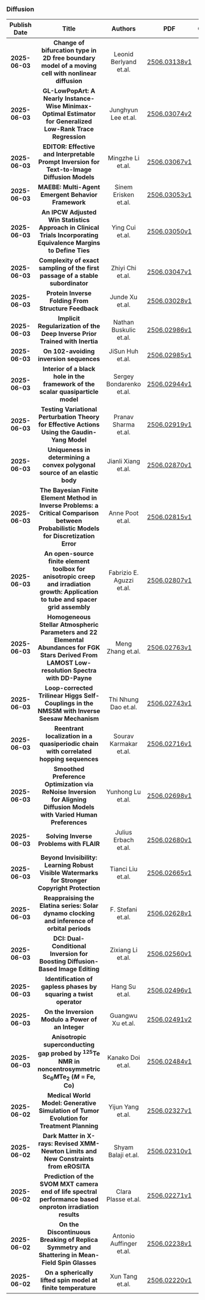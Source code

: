 
### Diffusion
|Publish Date|Title|Authors|PDF|Code|
| :---: | :---: | :---: | :---: | :---: |
|**2025-06-03**|**Change of bifurcation type in 2D free boundary model of a moving cell with nonlinear diffusion**|Leonid Berlyand et.al.|[2506.03138v1](http://arxiv.org/abs/2506.03138v1)|null|
|**2025-06-03**|**GL-LowPopArt: A Nearly Instance-Wise Minimax-Optimal Estimator for Generalized Low-Rank Trace Regression**|Junghyun Lee et.al.|[2506.03074v2](http://arxiv.org/abs/2506.03074v2)|null|
|**2025-06-03**|**EDITOR: Effective and Interpretable Prompt Inversion for Text-to-Image Diffusion Models**|Mingzhe Li et.al.|[2506.03067v1](http://arxiv.org/abs/2506.03067v1)|null|
|**2025-06-03**|**MAEBE: Multi-Agent Emergent Behavior Framework**|Sinem Erisken et.al.|[2506.03053v1](http://arxiv.org/abs/2506.03053v1)|null|
|**2025-06-03**|**An IPCW Adjusted Win Statistics Approach in Clinical Trials Incorporating Equivalence Margins to Define Ties**|Ying Cui et.al.|[2506.03050v1](http://arxiv.org/abs/2506.03050v1)|null|
|**2025-06-03**|**Complexity of exact sampling of the first passage of a stable subordinator**|Zhiyi Chi et.al.|[2506.03047v1](http://arxiv.org/abs/2506.03047v1)|null|
|**2025-06-03**|**Protein Inverse Folding From Structure Feedback**|Junde Xu et.al.|[2506.03028v1](http://arxiv.org/abs/2506.03028v1)|null|
|**2025-06-03**|**Implicit Regularization of the Deep Inverse Prior Trained with Inertia**|Nathan Buskulic et.al.|[2506.02986v1](http://arxiv.org/abs/2506.02986v1)|null|
|**2025-06-03**|**On 102-avoiding inversion sequences**|JiSun Huh et.al.|[2506.02985v1](http://arxiv.org/abs/2506.02985v1)|null|
|**2025-06-03**|**Interior of a black hole in the framework of the scalar quasiparticle model**|Sergey Bondarenko et.al.|[2506.02944v1](http://arxiv.org/abs/2506.02944v1)|null|
|**2025-06-03**|**Testing Variational Perturbation Theory for Effective Actions Using the Gaudin-Yang Model**|Pranav Sharma et.al.|[2506.02919v1](http://arxiv.org/abs/2506.02919v1)|null|
|**2025-06-03**|**Uniqueness in determining a convex polygonal source of an elastic body**|Jianli Xiang et.al.|[2506.02870v1](http://arxiv.org/abs/2506.02870v1)|null|
|**2025-06-03**|**The Bayesian Finite Element Method in Inverse Problems: a Critical Comparison between Probabilistic Models for Discretization Error**|Anne Poot et.al.|[2506.02815v1](http://arxiv.org/abs/2506.02815v1)|null|
|**2025-06-03**|**An open-source finite element toolbox for anisotropic creep and irradiation growth: Application to tube and spacer grid assembly**|Fabrizio E. Aguzzi et.al.|[2506.02807v1](http://arxiv.org/abs/2506.02807v1)|null|
|**2025-06-03**|**Homogeneous Stellar Atmospheric Parameters and 22 Elemental Abundances for FGK Stars Derived From LAMOST Low-resolution Spectra with DD-Payne**|Meng Zhang et.al.|[2506.02763v1](http://arxiv.org/abs/2506.02763v1)|null|
|**2025-06-03**|**Loop-corrected Trilinear Higgs Self-Couplings in the NMSSM with Inverse Seesaw Mechanism**|Thi Nhung Dao et.al.|[2506.02743v1](http://arxiv.org/abs/2506.02743v1)|null|
|**2025-06-03**|**Reentrant localization in a quasiperiodic chain with correlated hopping sequences**|Sourav Karmakar et.al.|[2506.02716v1](http://arxiv.org/abs/2506.02716v1)|null|
|**2025-06-03**|**Smoothed Preference Optimization via ReNoise Inversion for Aligning Diffusion Models with Varied Human Preferences**|Yunhong Lu et.al.|[2506.02698v1](http://arxiv.org/abs/2506.02698v1)|null|
|**2025-06-03**|**Solving Inverse Problems with FLAIR**|Julius Erbach et.al.|[2506.02680v1](http://arxiv.org/abs/2506.02680v1)|null|
|**2025-06-03**|**Beyond Invisibility: Learning Robust Visible Watermarks for Stronger Copyright Protection**|Tianci Liu et.al.|[2506.02665v1](http://arxiv.org/abs/2506.02665v1)|null|
|**2025-06-03**|**Reappraising the Elatina series: Solar dynamo clocking and inference of orbital periods**|F. Stefani et.al.|[2506.02628v1](http://arxiv.org/abs/2506.02628v1)|null|
|**2025-06-03**|**DCI: Dual-Conditional Inversion for Boosting Diffusion-Based Image Editing**|Zixiang Li et.al.|[2506.02560v1](http://arxiv.org/abs/2506.02560v1)|null|
|**2025-06-03**|**Identification of gapless phases by squaring a twist operator**|Hang Su et.al.|[2506.02496v1](http://arxiv.org/abs/2506.02496v1)|null|
|**2025-06-03**|**On the Inversion Modulo a Power of an Integer**|Guangwu Xu et.al.|[2506.02491v2](http://arxiv.org/abs/2506.02491v2)|null|
|**2025-06-03**|**Anisotropic superconducting gap probed by $^{125}$Te NMR in noncentrosymmetric Sc$_6M$Te$_2$ ($M$ = Fe, Co)**|Kanako Doi et.al.|[2506.02484v1](http://arxiv.org/abs/2506.02484v1)|null|
|**2025-06-02**|**Medical World Model: Generative Simulation of Tumor Evolution for Treatment Planning**|Yijun Yang et.al.|[2506.02327v1](http://arxiv.org/abs/2506.02327v1)|null|
|**2025-06-02**|**Dark Matter in X-rays: Revised XMM-Newton Limits and New Constraints from eROSITA**|Shyam Balaji et.al.|[2506.02310v1](http://arxiv.org/abs/2506.02310v1)|null|
|**2025-06-02**|**Prediction of the SVOM MXT camera end of life spectral performance based onproton irradiation results**|Clara Plasse et.al.|[2506.02271v1](http://arxiv.org/abs/2506.02271v1)|null|
|**2025-06-02**|**On the Discontinuous Breaking of Replica Symmetry and Shattering in Mean-Field Spin Glasses**|Antonio Auffinger et.al.|[2506.02238v1](http://arxiv.org/abs/2506.02238v1)|null|
|**2025-06-02**|**On a spherically lifted spin model at finite temperature**|Xun Tang et.al.|[2506.02220v1](http://arxiv.org/abs/2506.02220v1)|null|
